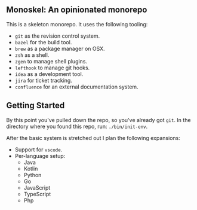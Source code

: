 Monoskel: An opinionated monorepo
---

This is a skeleton monorepo. It uses the following tooling:

* `git` as the revision control system.
* `bazel` for the build tool.
* `brew` as a package manager on OSX.
* `zsh` as a shell.
* `zgen` to manage shell plugins.
* `lefthook` to manage git hooks.
* `idea` as a development tool.
* `jira` for ticket tracking.
* `confluence` for an external documentation system.

Getting Started
---
By this point you've pulled down the repo, so you've already
got `git`. In the directory where you found this repo, run:
`./bin/init-env`.

After the basic system is stretched out I plan the
following expansions:

* Support for `vscode`.
* Per-language setup:
  * Java
  * Kotlin
  * Python
  * Go
  * JavaScript
  * TypeScript
  * Php



